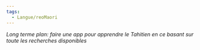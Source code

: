 ```yaml
---
tags:
  - Langue/reoMaori
---
```

*Long terme plan: faire une app pour apprendre le Tahitien en ce basant sur toute les recherches disponibles*